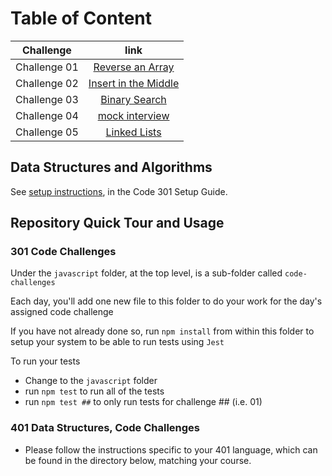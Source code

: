 # Table of Content

| Challenge    |                                                  link                                                   |
| ------------ | :-----------------------------------------------------------------------------------------------------: |
| Challenge 01 | [Reverse an Array](https://github.com/HamzaAhmad97/data-structures-and-algorithms/tree/main/python/code_challenges/array_reverse/README.md) |
| Challenge 02 | [Insert in the Middle](https://github.com/HamzaAhmad97/data-structures-and-algorithms/tree/main/python/code_challenges/array_insert_shift/README.md) |
| Challenge 03 | [Binary Search](https://github.com/HamzaAhmad97/data-structures-and-algorithms/tree/main/python/code_challenges/array_binary_search) |
| Challenge 04 | [mock interview]() |
| Challenge 05 | [Linked Lists](https://github.com/HamzaAhmad97/data-structures-and-algorithms/blob/main/python/code_challenges/linked_list/README.md) |


## Data Structures and Algorithms

See [setup instructions](https://codefellows.github.io/setup-guide/code-301/3-code-challenges), in the Code 301 Setup Guide.

## Repository Quick Tour and Usage

### 301 Code Challenges

Under the `javascript` folder, at the top level, is a sub-folder called `code-challenges`

Each day, you'll add one new file to this folder to do your work for the day's assigned code challenge

If you have not already done so, run `npm install` from within this folder to setup your system to be able to run tests using `Jest`

To run your tests

- Change to the `javascript` folder
- run `npm test` to run all of the tests
- run `npm test ##` to only run tests for challenge ## (i.e. 01)

### 401 Data Structures, Code Challenges

- Please follow the instructions specific to your 401 language, which can be found in the directory below, matching your course.
